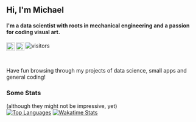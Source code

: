 ## Hi, I'm Michael
#### I'm a data scientist with roots in mechanical engineering and a passion for coding visual art.
<a href="https://www.linkedin.com/in/MichaelMallok/">
  <img align="left" alt="Michael's LinkedIN" width="22px" src="https://image.flaticon.com/icons/png/512/174/174857.png" />
</a>
<a href="https://www.instagram.com/humanfractal/">
  <img align="left" alt="Michael's Instagram" width="22px" src="https://allfacebook.de/wp-content/uploads/2020/02/ig-icon-292x300.png" />
</a>

![visitors](https://visitor-badge.glitch.me/badge?page_id=maelkom.maelkom)

<br>
<br>
<a>  
Have fun browsing through my projects of data science, small apps and general coding!  
</a>
  
### Some Stats
(although they might not be impressive, yet)  
[![Top Languages](https://github-readme-stats.vercel.app/api/top-langs/?username=MaelkoM&layout=compact&theme=dracula&hide_border=true)](https://github.com/MaelkoM/github-readme-stats)
[![Wakatime Stats](https://github-readme-stats.vercel.app/api/wakatime?username=MaelkoM&layout=compact&theme=dracula&hide_border=true)](https://github.com/MaelkoM/github-readme-stats)
